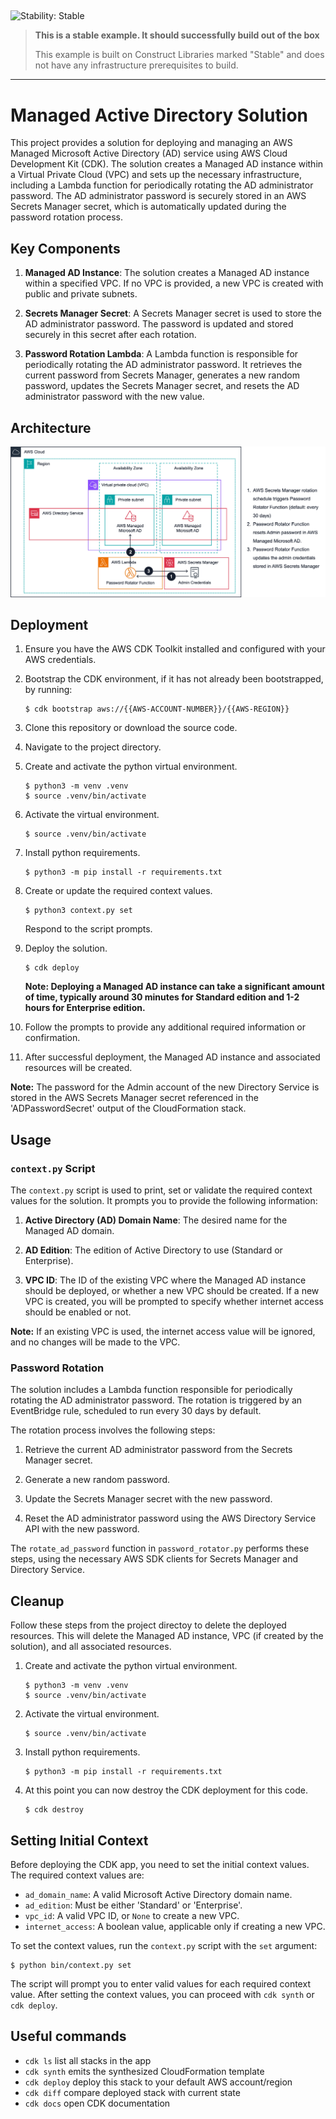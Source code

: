 ## <!--BEGIN STABILITY BANNER-->

![Stability: Stable](https://img.shields.io/badge/stability-Stable-success.svg?style=for-the-badge)

> **This is a stable example. It should successfully build out of the box**
>
> This example is built on Construct Libraries marked "Stable" and does not have any infrastructure prerequisites to build.

---

<!--END STABILITY BANNER-->

# Managed Active Directory Solution

This project provides a solution for deploying and managing an AWS Managed Microsoft Active Directory (AD) service using AWS Cloud Development Kit (CDK). The solution creates a Managed AD instance within a Virtual Private Cloud (VPC) and sets up the necessary infrastructure, including a Lambda function for periodically rotating the AD administrator password. The AD administrator password is securely stored in an AWS Secrets Manager secret, which is automatically updated during the password rotation process.

## Key Components

1. **Managed AD Instance**: The solution creates a Managed AD instance within a specified VPC. If no VPC is provided, a new VPC is created with public and private subnets.

1. **Secrets Manager Secret**: A Secrets Manager secret is used to store the AD administrator password. The password is updated and stored securely in this secret after each rotation.

1. **Password Rotation Lambda**: A Lambda function is responsible for periodically rotating the AD administrator password. It retrieves the current password from Secrets Manager, generates a new random password, updates the Secrets Manager secret, and resets the AD administrator password with the new value.

## Architecture

![Architecture Diagram](assets/Architecture.jpg)

## Deployment

1. Ensure you have the AWS CDK Toolkit installed and configured with your AWS credentials.

1. Bootstrap the CDK environment, if it has not already been bootstrapped, by running:

   ```
   $ cdk bootstrap aws://{{AWS-ACCOUNT-NUMBER}}/{{AWS-REGION}}
   ```

1. Clone this repository or download the source code.

1. Navigate to the project directory.

1. Create and activate the python virtual environment.

   ```
   $ python3 -m venv .venv
   $ source .venv/bin/activate
   ```

1. Activate the virtual environment.

   ```
   $ source .venv/bin/activate
   ```

1. Install python requirements.

   ```
   $ python3 -m pip install -r requirements.txt
   ```

1. Create or update the required context values.
   ```
   $ python3 context.py set
   ```
   Respond to the script prompts.
1. Deploy the solution.

   ```
   $ cdk deploy
   ```

   **Note: Deploying a Managed AD instance can take a significant amount of time, typically around 30 minutes for Standard edition and 1-2 hours for Enterprise edition.**

1. Follow the prompts to provide any additional required information or confirmation.

1. After successful deployment, the Managed AD instance and associated resources will be created.

**Note:** The password for the Admin account of the new Directory Service is stored in the AWS Secrets Manager secret referenced in the 'ADPasswordSecret' output of the CloudFormation stack.

## Usage

### `context.py` Script

The `context.py` script is used to print, set or validate the required context values for the solution. It prompts you to provide the following information:

1. **Active Directory (AD) Domain Name**: The desired name for the Managed AD domain.

1. **AD Edition**: The edition of Active Directory to use (Standard or Enterprise).

1. **VPC ID**: The ID of the existing VPC where the Managed AD instance should be deployed, or whether a new VPC should be created. If a new VPC is created, you will be prompted to specify whether internet access should be enabled or not.

**Note:** If an existing VPC is used, the internet access value will be ignored, and no changes will be made to the VPC.

### Password Rotation

The solution includes a Lambda function responsible for periodically rotating the AD administrator password. The rotation is triggered by an EventBridge rule, scheduled to run every 30 days by default.

The rotation process involves the following steps:

1. Retrieve the current AD administrator password from the Secrets Manager secret.

1. Generate a new random password.

1. Update the Secrets Manager secret with the new password.

1. Reset the AD administrator password using the AWS Directory Service API with the new password.

The `rotate_ad_password` function in `password_rotator.py` performs these steps, using the necessary AWS SDK clients for Secrets Manager and Directory Service.

## Cleanup

Follow these steps from the project directoy to delete the deployed resources. This will delete the Managed AD instance, VPC (if created by the solution), and all associated resources.

1. Create and activate the python virtual environment.

   ```
   $ python3 -m venv .venv
   $ source .venv/bin/activate
   ```

1. Activate the virtual environment.

   ```
   $ source .venv/bin/activate
   ```

1. Install python requirements.

   ```
   $ python3 -m pip install -r requirements.txt
   ```

1. At this point you can now destroy the CDK deployment for this code.
   ```
   $ cdk destroy
   ```

## Setting Initial Context

Before deploying the CDK app, you need to set the initial context values. The required context values are:

- `ad_domain_name`: A valid Microsoft Active Directory domain name.
- `ad_edition`: Must be either 'Standard' or 'Enterprise'.
- `vpc_id`: A valid VPC ID, or `None` to create a new VPC.
- `internet_access`: A boolean value, applicable only if creating a new VPC.

To set the context values, run the `context.py` script with the `set` argument:

```
$ python bin/context.py set
```

The script will prompt you to enter valid values for each required context value. After setting the context values, you can proceed with `cdk synth` or `cdk deploy`.

## Useful commands

- `cdk ls` list all stacks in the app
- `cdk synth` emits the synthesized CloudFormation template
- `cdk deploy` deploy this stack to your default AWS account/region
- `cdk diff` compare deployed stack with current state
- `cdk docs` open CDK documentation
